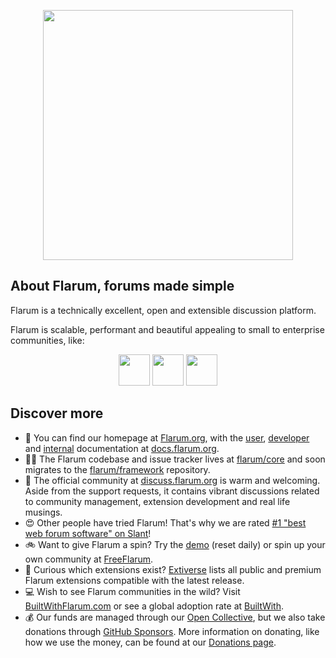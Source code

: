 <p align="center"><a href="https://flarum.org" target="_blank"><img src="https://user-images.githubusercontent.com/19341857/181917693-c9391c43-65f3-4986-a972-97012404f6ed.svg" width="400"></a></p>


## About Flarum, forums made simple

Flarum is a technically excellent, open and extensible discussion platform. 

Flarum is scalable, performant and beautiful appealing to small to enterprise communities, like:

<p align="center">
<a href="https://community.giffgaff.com" target="_blank"><img src="https://www.giffgaff.design/brand/logo/gg-logo.png" height="50" ></a>
<a href="https://community.upc.ch" target="_blank"><img src="https://community.upc.ch/assets/extensions/glowingblue-upc/upc_logo.png" height="50" ></a>
<a href="https://together.bunq.com/" target="_blank"><img src="https://github.com/bunq.png" height="50" ></a>
</p>

## Discover more
 
- 🏡 You can find our homepage at [Flarum.org](https://flarum.org), with the [user](https://docs.flarum.org), [developer](https://docs.flarum.org/extend) and [internal](https://docs.flarum.org/internal) documentation at [docs.flarum.org](https://docs.flarum.org).
- 👩‍💻 The Flarum codebase and issue tracker lives at [flarum/core](https://github.com/flarum/core) and soon migrates to the [flarum/framework](https://github.com/flarum/framework) repository.
- 🤝 The official community at [discuss.flarum.org](https://discuss.flarum.org) is warm and welcoming. Aside from the support requests, it contains vibrant discussions related to community management, extension development and real life musings.
- 😍 Other people have tried Flarum! That's why we are rated [#1 "best web forum software" on Slant](https://www.slant.co/topics/898/~best-web-forum-software-packages)!
- 🚲 Want to give Flarum a spin? Try the [demo](https://demo.flarum.site) (reset daily) or spin up your own community at [FreeFlarum](https://freeflarum.com).
- 🧩 Curious which extensions exist? [Extiverse](https://extiverse.com) lists all public and premium Flarum extensions compatible with the latest release.
- 💻 Wish to see Flarum communities in the wild? Visit [BuiltWithFlarum.com](https://builtwithflarum.com/) or see a global adoption rate at [BuiltWith](https://trends.builtwith.com/cms/Flarum).
- 💰 Our funds are managed through our [Open Collective](https://opencollective.com/flarum), but we also take donations through [GitHub Sponsors](https://github.com/sponsors/flarum). More information on donating, like how we use the money, can be found at our [Donations page](https://flarum.org/donate).
